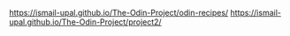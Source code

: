 https://ismail-upal.github.io/The-Odin-Project/odin-recipes/
https://ismail-upal.github.io/The-Odin-Project/project2/
